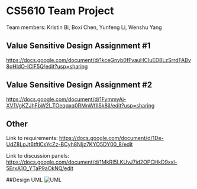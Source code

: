 # CS5610 Team Project
Team members: Kristin Bi, Boxi Chen, Yunfeng Li, Wenshu Yang

## Value Sensitive Design Assignment #1
https://docs.google.com/document/d/1kceGnyb0fFvauHCIuED8LzSrrdFABy8qHldO-IClF5Q/edit?usp=sharing

## Value Sensitive Design Assignment #2
https://docs.google.com/document/d/1FymmyAj-XV1VgKZJhFbW2l_TOeqqxq0RMnWfIlSk8iI/edit?usp=sharing


## Other
Link to requirements: https://docs.google.com/document/d/1De-UdZ8LpJt6tftlCsYcZz-BCyh8Nljz7KYO5DY00_8/edit

Link to discussion panels: https://docs.google.com/document/d/1MkRI5LKUvJ7id2OPCHkD9xxl-5ErxA1O_YTaP9aOkNQ/edit

##Design UML
![UML](https://github.com/yflee93/web-app/blob/main/Design.png?raw=true)


